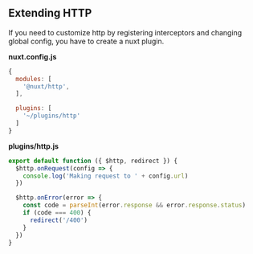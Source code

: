 ## Extending HTTP

If you need to customize http by registering interceptors and changing global config, you have to create a nuxt plugin.

**nuxt.config.js**

```js
{
  modules: [
    '@nuxt/http',
  ],

  plugins: [
    '~/plugins/http'
  ]
}
```

**plugins/http.js**

```js
export default function ({ $http, redirect }) {
  $http.onRequest(config => {
    console.log('Making request to ' + config.url)
  })

  $http.onError(error => {
    const code = parseInt(error.response && error.response.status)
    if (code === 400) {
      redirect('/400')
    }
  })
}
```
